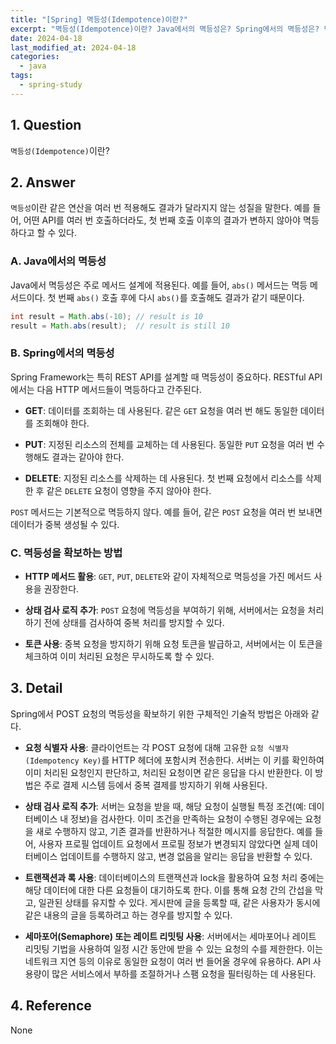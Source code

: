 ```yaml
---
title: "[Spring] 멱등성(Idempotence)이란?"
excerpt: "멱등성(Idempotence)이란? Java에서의 멱등성은? Spring에서의 멱등성은? 멱등성을 확보하는 방법은? Spring에서 POST 요청의 멱등성을 확보하기 위한 구체적인 기술 방법은?"
date: 2024-04-18
last_modified_at: 2024-04-18
categories:
  - java
tags:
  - spring-study
---
```


## 1. Question

`멱등성(Idempotence)`이란?

## 2. Answer

`멱등성`이란 같은 연산을 여러 번 적용해도 결과가 달라지지 않는 성질을 말한다. 예를 들어, 어떤 API를 여러 번 호출하더라도, 첫 번째 호출 이후의 결과가 변하지 않아야 멱등하다고 할 수 있다.

### A. Java에서의 멱등성

Java에서 멱등성은 주로 메서드 설계에 적용된다. 예를 들어, `abs()` 메서드는 멱등 메서드이다. 첫 번째 `abs()` 호출 후에 다시 `abs()`를 호출해도 결과가 같기 때문이다.

```java
int result = Math.abs(-10); // result is 10
result = Math.abs(result);  // result is still 10
```

### B. Spring에서의 멱등성

Spring Framework는 특히 REST API를 설계할 때 멱등성이 중요하다. RESTful API에서는 다음 HTTP 메서드들이 멱등하다고 간주된다.

* **GET**: 데이터를 조회하는 데 사용된다. 같은 `GET` 요청을 여러 번 해도 동일한 데이터를 조회해야 한다.

* **PUT**: 지정된 리소스의 전체를 교체하는 데 사용된다. 동일한 `PUT` 요청을 여러 번 수행해도 결과는 같아야 한다.

* **DELETE**: 지정된 리소스를 삭제하는 데 사용된다. 첫 번째 요청에서 리소스를 삭제한 후 같은 `DELETE` 요청이 영향을 주지 않아야 한다.

`POST` 메서드는 기본적으로 멱등하지 않다. 예를 들어, 같은 `POST` 요청을 여러 번 보내면 데이터가 중복 생성될 수 있다.

### C. 멱등성을 확보하는 방법

* **HTTP 메서드 활용**: `GET`, `PUT`, `DELETE`와 같이 자체적으로 멱등성을 가진 메서드 사용을 권장한다.

* **상태 검사 로직 추가**: `POST` 요청에 멱등성을 부여하기 위해, 서버에서는 요청을 처리하기 전에 상태를 검사하여 중복 처리를 방지할 수 있다.

* **토큰 사용**: 중복 요청을 방지하기 위해 요청 토큰을 발급하고, 서버에서는 이 토큰을 체크하여 이미 처리된 요청은 무시하도록 할 수 있다.

## 3. Detail

Spring에서 POST 요청의 멱등성을 확보하기 위한 구체적인 기술적 방법은 아래와 같다.

* **요청 식별자 사용**: 클라이언트는 각 POST 요청에 대해 고유한 `요청 식별자(Idempotency Key)`를 HTTP 헤더에 포함시켜 전송한다. 서버는 이 키를 확인하여 이미 처리된 요청인지 판단하고, 처리된 요청이면 같은 응답을 다시 반환한다. 이 방법은 주로 결제 시스템 등에서 중복 결제를 방지하기 위해 사용된다.

* **상태 검사 로직 추가**: 서버는 요청을 받을 때, 해당 요청이 실행될 특정 조건(예: 데이터베이스 내 정보)을 검사한다. 이미 조건을 만족하는 요청이 수행된 경우에는 요청을 새로 수행하지 않고, 기존 결과를 반환하거나 적절한 메시지를 응답한다. 예를 들어, 사용자 프로필 업데이트 요청에서 프로필 정보가 변경되지 않았다면 실제 데이터베이스 업데이트를 수행하지 않고, 변경 없음을 알리는 응답을 반환할 수 있다.

* **트랜잭션과 록 사용**: 데이터베이스의 트랜잭션과 lock을 활용하여 요청 처리 중에는 해당 데이터에 대한 다른 요청들이 대기하도록 한다. 이를 통해 요청 간의 간섭을 막고, 일관된 상태를 유지할 수 있다. 게시판에 글을 등록할 때, 같은 사용자가 동시에 같은 내용의 글을 등록하려고 하는 경우를 방지할 수 있다.

* **세마포어(Semaphore) 또는 레이트 리밋팅 사용**: 서버에서는 세마포어나 레이트 리밋팅 기법을 사용하여 일정 시간 동안에 받을 수 있는 요청의 수를 제한한다. 이는 네트워크 지연 등의 이유로 동일한 요청이 여러 번 들어올 경우에 유용하다. API 사용량이 많은 서비스에서 부하를 조절하거나 스팸 요청을 필터링하는 데 사용된다.

## 4. Reference

None